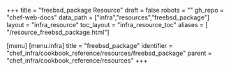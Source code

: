 +++
title = "freebsd_package Resource"
draft = false
robots = ""
gh_repo = "chef-web-docs"
data_path = ["infra","resources","freebsd_package"]
layout = "infra_resource"
toc_layout = "infra_resource_toc"
aliases = [ "/resource_freebsd_package.html"]

[menu]
  [menu.infra]
    title = "freebsd_package"
    identifier = "chef_infra/cookbook_reference/resources/freebsd_package"
    parent = "chef_infra/cookbook_reference/resources"
+++

<!-- The contents of this page are automatically generated from the freebsd_package.yaml file in the data directory. -->
<!-- To suggest a change, edit the https://github.com/chef/chef/blob/main/lib/chef/resource/freebsd_package.rb file
      and submit a pull request to the https://github.com/chef/chef repository. -->
